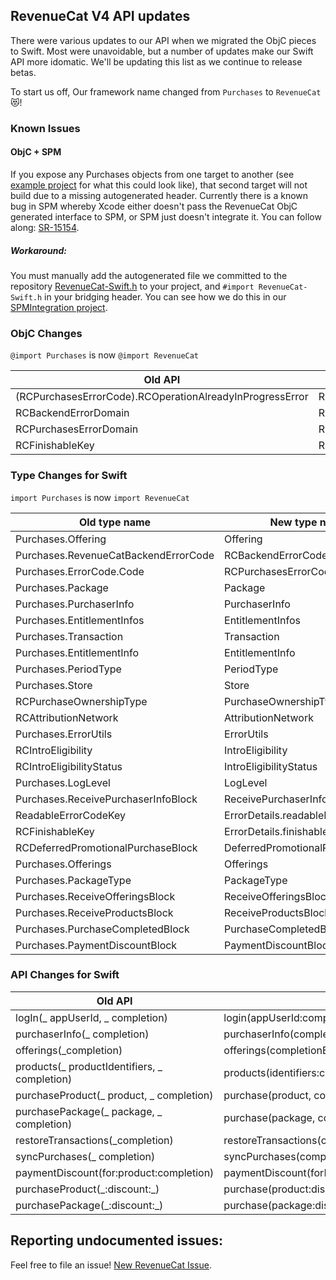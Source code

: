 ## RevenueCat V4 API updates
There were various updates to our API when we migrated the ObjC pieces to Swift. Most were unavoidable, 
but a number of updates make our Swift API more idomatic. We'll be updating this list as we continue to release betas.

To start us off, Our framework name changed from `Purchases` to `RevenueCat` 😻!

### Known Issues

#### ObjC + SPM
If you expose any Purchases objects from one target to another (see [example project](https://github.com/taquitos/SPMBug)
for what this could look like), that second target will not build due to a missing autogenerated header.
Currently there is a known bug in SPM whereby Xcode either doesn't pass the RevenueCat ObjC generated interface to SPM,
or SPM just doesn't integrate it. You can follow along: [SR-15154](https://bugs.swift.org/browse/SR-15154). 

##### Workaround: 
You must manually add the autogenerated file we committed to the repository
[RevenueCat-Swift.h](https://github.com/RevenueCat/purchases-ios/blob/main/IntegrationTests/CommonFiles/RevenueCat-Swift.h)
to your project, and `#import RevenueCat-Swift.h` in your bridging header. You can see how we do this in our
[SPMIntegration project](https://github.com/RevenueCat/purchases-ios/tree/main/IntegrationTests/SPMIntegration).

### ObjC Changes

`@import Purchases` is now `@import RevenueCat`

<table>
	<thead>
		<tr>
			<th>Old API</th>
			<th>New API</th>
		</tr>
	</thead>
	<tbody>
		<tr>
			<td>(RCPurchasesErrorCode).RCOperationAlreadyInProgressError</td>
			<td>RCOperationAlreadyInProgressForProductError</td>
		</tr>
		<tr>
			<td>RCBackendErrorDomain</td>
			<td>RCBackendErrorCodeDomain</td>
		</tr>
		<tr>
			<td>RCPurchasesErrorDomain</td>
			<td>RCPurchasesErrorCodeDomain</td>
		</tr>
		<tr>
			<td>RCFinishableKey</td>
			<td>RCErrorDetails.RCFinishableKey</td>
		</tr>
	</tbody>
</table>

### Type Changes for Swift

`import Purchases` is now `import RevenueCat`

<table>
	<thead>
		<tr>
			<th>Old type name</th>
			<th>New type name</th>
		</tr>
	</thead>
	<tbody>
		<tr>
			<td>Purchases.Offering</td>
			<td>Offering</td>
		</tr>
		<tr>
			<td>Purchases.RevenueCatBackendErrorCode</td>
			<td>RCBackendErrorCodeDomain</td>
		</tr>
		<tr>
			<td>Purchases.ErrorCode.Code</td>
			<td>RCPurchasesErrorCodeDomain</td>
		</tr>
		<tr>
			<td>Purchases.Package</td>
			<td>Package</td>
		</tr>
		<tr>
			<td>Purchases.PurchaserInfo</td>
			<td>PurchaserInfo</td>
		</tr>
		<tr>
			<td>Purchases.EntitlementInfos</td>
			<td>EntitlementInfos</td>
		</tr>
		<tr>
			<td>Purchases.Transaction</td>
			<td>Transaction</td>
		</tr>
		<tr>
			<td>Purchases.EntitlementInfo</td>
			<td>EntitlementInfo</td>
		</tr>
		<tr>
			<td>Purchases.PeriodType</td>
			<td>PeriodType</td>
		</tr>
		<tr>
			<td>Purchases.Store</td>
			<td>Store</td>
		</tr>
		<tr>
			<td>RCPurchaseOwnershipType</td>
			<td>PurchaseOwnershipType</td>
		</tr>
		<tr>
			<td>RCAttributionNetwork</td>
			<td>AttributionNetwork</td>
		</tr>
		<tr>
			<td>Purchases.ErrorUtils</td>
			<td>ErrorUtils</td>
		</tr>
		<tr>
			<td>RCIntroEligibility</td>
			<td>IntroEligibility</td>
		</tr>
		<tr>
			<td>RCIntroEligibilityStatus</td>
			<td>IntroEligibilityStatus</td>
		</tr>
		<tr>
			<td>Purchases.LogLevel</td>
			<td>LogLevel</td>
		</tr>
		<tr>
			<td>Purchases.ReceivePurchaserInfoBlock</td>
			<td>ReceivePurchaserInfoBlock</td>
		</tr>
		<tr>
			<td>ReadableErrorCodeKey</td>
			<td>ErrorDetails.readableErrorCodeKey</td>
		</tr>
		<tr>
			<td>RCFinishableKey</td>
			<td>ErrorDetails.finishableKey</td>
		</tr>
		<tr>
			<td>RCDeferredPromotionalPurchaseBlock</td>
			<td>DeferredPromotionalPurchaseBlock</td>
		</tr>
		<tr>
			<td>Purchases.Offerings</td>
			<td>Offerings</td>
		</tr>
		<tr>
			<td>Purchases.PackageType</td>
			<td>PackageType</td>
		</tr>
		<tr>
			<td>Purchases.ReceiveOfferingsBlock</td>
			<td>ReceiveOfferingsBlock</td>
		</tr>
		<tr>
			<td>Purchases.ReceiveProductsBlock</td>
			<td>ReceiveProductsBlock</td>
		</tr>
		<tr>
			<td>Purchases.PurchaseCompletedBlock</td>
			<td>PurchaseCompletedBlock</td>
		</tr>
		<tr>
			<td>Purchases.PaymentDiscountBlock</td>
			<td>PaymentDiscountBlock</td>
		</tr>
	</tbody>
</table>

### API Changes for Swift
<table>
	<thead>
		<tr>
			<th>Old API</th>
			<th>New API</th>
		</tr>
	</thead>
	<tbody>
		<tr>
			<td>logIn(_ appUserId, _ completion)</td>
			<td>login(appUserId:completionBlock)</td>
		</tr>
		<tr>
			<td>purchaserInfo(_ completion)</td>
			<td>purchaserInfo(completionBlock)</td>
		</tr>
		<tr>
			<td>offerings(_completion)</td>
			<td>offerings(completionBlock)</td>
		</tr>
		<tr>
			<td>products(_ productIdentifiers, _ completion)</td>
			<td>products(identifiers:completionBlock)</td>
		</tr>
		<tr>
			<td>purchaseProduct(_ product, _ completion)</td>
			<td>purchase(product, completion)</td>
		</tr>
		<tr>
			<td>purchasePackage(_ package, _ completion)</td>
			<td>purchase(package, completion)</td>
		</tr>
		<tr>
			<td>restoreTransactions(_completion)</td>
			<td>restoreTransactions(completionBlock)</td>
		</tr>
		<tr>
			<td>syncPurchases(_ completion)</td>
			<td>syncPurchases(completionBlock)</td>
		</tr>
		<tr>
			<td>paymentDiscount(for:product:completion)</td>
			<td>paymentDiscount(forProductDiscount:product:completion)</td>
		</tr>
		<tr>
			<td>purchaseProduct(_:discount:_)</td>
			<td>purchase(product:discount:completion:)</td>
		</tr>
		<tr>
			<td>purchasePackage(_:discount:_)</td>
			<td>purchase(package:discount:completion:)</td>
		</tr>
	</tbody>
</table>


## Reporting undocumented issues:
Feel free to file an issue! [New RevenueCat Issue](https://github.com/RevenueCat/purchases-ios/issues/new/).
